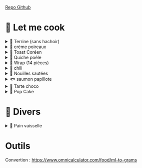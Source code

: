 [Repo Github](https://github.com/Iron-Wolf/Iron-Wolf.github.io/tree/master/recipe)

# 🍳 Let me cook
<details markdown="1">
<summary>🥖 Terrine (sans hachoir)</summary>

- 🌐 <https://philippe-etchebest.com/pate-maison/>
- 🥣 tremper la mie de pain (sans croûte) dans du lait
- 🔪 émincer
  - échalotes (25g)
  - persil / estragon / ...
  - poitrine de porc (200g)
  - foie de porc
  - mie de pain
  - 1 oeuf
  - sel / poivre
  - cognac / porto
- 👉 pasteuriser les bocaux dans l'eau bouillante
- 👉 remplir les bocaux (lorier, thym, terrine)
- 🔥 cuison bain-marie ⏲️ 3h
  - laisser refroidire
  - sécher l'opercule (pour éviter la rouille)
  - conservation 12 mois

</details>


<details markdown="1">
<summary>🥣 crème poireaux</summary>

- 🌐 <https://fan2recettes.fr/creme-vert-de-poireau>
- 🔥 cuire le vert ⏲️ 10min (eau bouillante)
- 🔁 mixer
  - poireau
  - jus citron 🥄🥄🥄
  - crème 🥄🥄🥄🥄🥄 (ou lait)
  - chèvre frais 🥄
  - oignon rouge (1/4)
  - huile parfumée
  - sel / épices

</details>


<details markdown="1">
<summary>🥪 Toast Coréen</summary>

- 🌐 <https://www.maangchi.com/recipe/street-toast>
- 🔁 couper et mélanger
  - carotte
  - choux
  - oigons
  - oeuf (1 par toast)
- 🔥 cuire la galette à la poêle (maximum de beurre) ⏲️ 3min par face
  - faire une forme carrée, pendant la cuison
- 🔥 cuire le pain de mie ⏲️ 1min par face
- 👉 former le toat avec sauces au choix

</details>


<details markdown="1">
<summary>🍕 Quiche poêle</summary>

- 🌐 <https://lasaisonencuisine.com/recette-rapide-pate-brisee-maison/>
- 🌐 <https://pizzaalmaestro.fr/quiche-a-la-poele-express/>
- 👉 patte (4 personnes)
  - farine (200g / 330ml)
  - beurre (100g)
  - sel
  - 👉 mélanger
  - 👉 ajouter eau (5cl) (boule non collante)
  - laisser reposer ⏲️ 30min (au frigo pour la travailler facilement)
  - puis, abaisser la patte (à congeler si besoin)
- appareil
  - 4 oeufs
  - lait ou crème fraiche (20/30cl)
  - lardons, oignons, ...
- 🔥 cuire patte à feu doux avec couvercle (3min)
- 👉 retourner la patte (pas obligatoire, surtout si la patte est rattée)
  - ajouter la garniture crue
  - verser l'appareil et laisser cuire avec couvercle

</details>


<details markdown="1">
<summary>🌯 Wrap (14 pièces)</summary>

- 🌐 
- 🔁 mélanger
  - farine (650g)
  - levure chimique 🥄
  - sel 🥄
  - lait (37cl)
  - huile (12cl)
- laisser reposer ⏲️ 30min (température ambiante)
- abaisser des pâtons de 80g
- congelage possible entre feuille sulfurisé

</details>


<details markdown="1">
<summary>🍲 chili</summary>

- 🌐 
- 👉 faire tremper les haricot toute la nuit
- 🔥 faire cuire les haricot à l'eau (1h)
- 🔥 cuire le riz dans l'eau des haricots
- 🔥 cuire les légumes à côté

</details>


<details markdown="1">
<summary>🍜 Nouilles sautées</summary>

- 🌐 <https://missclaudine.fr/recettes/comment-reussir-des-nouilles-sautees-maison-savoureuses-et-simples/>
- 🌐 <https://www.papillesetpupilles.fr/2024/06/nouilles-sautees-sauce-soja-une-recette-chinoise-facile.html/>
- 🌐 <https://ohmonbento.com/yakisoba-les-nouilles-grillees-a-la-japonaise/#Nouilles_sautees_Yakisoba/>
- 👉 marinade (pour viande ou légumes) :
  -  4CS sauce soja
  -  2CS mirin ou 2CS sauce huitre
  -  (1CC sucre)
  -  2CS eau
- 🔥 cuire les nouilles à l'eau (stoper cuison à l'eau froide pour pas quelles collent)
- 🔥 cuire la viande (feu moyen-vif)
  - ajouter les legumes coupés finnements (⏲️ 3min)
  - ajouter les nouilles et la sauce de la marinade (⏲️ 2min)

</details>


<details markdown="1">
<summary>🐟 saumon papillote</summary>

- 🌐 
- 👉 poser pavé de saumon dans papier cuison (x2 pour bien isoler)
  - crème légère
  - oigons
  - huile d'olive
  - vinaigre balsamique
  - sel, poivre, aneth
- 🔥 ⏲️ 20min au four à 180/190 defrés

</details>


<details markdown="1">
<summary>🍫 Tarte choco</summary>

- 🔥 cuire la pate (180° ⏲️ 15min)
- 🔥 fondre le chocolat au bain-marie (200g)
- 🔁 le mélanger avec
  - crème liquide (20g)
  - oeuf (entier)
- 🔥 verser l'appareil et faire re-cuire (180° ⏲️ 15min)

</details>


<details markdown="1">
<summary>🍰 Pop Cake</summary>

- 🌐 <https://chezlours-bayonne.fr/recette-de-pop-cake-quatre-quart-au-mascarpone/>
- 🔥 fondre le chocolat (200g)
- 🔁 mélanger
  - quatre-quarts émietté
  - mascarpone (250g)
- 👉 former des boules à piquer sur un manche
- 👉 tremper dans le chocolat et laisser prendre

</details>


# 🧽 Divers
<details markdown="1">
<summary>🧼 Pain vaisselle</summary>

- 🌐 <https://www.oumnaturel.com/cake-vaisselle/>
- 🔁 mélange sec
  - Sodium Coco Sulfate (150g)
  - Sodium Cocoyl Iséthionate (25g)
  - Sodium Lauryl SulfoAcetate (25g)
  - bicarbonate de soude (5g)
- 🔁 mélange liquide
  - eau (12g)
  - vinaigre (10g)
  - jus de citron (10g)
  - huile essentielle (10 gouttes lavande, 10 gouttes Tea Tree)
- 🔥 bain-marie, jusqu'à agglomération
- 👉 mettre dans un bocal pendant que c'est chaud

</details>


# Outils
Convertion : https://www.omnicalculator.com/food/ml-to-grams

